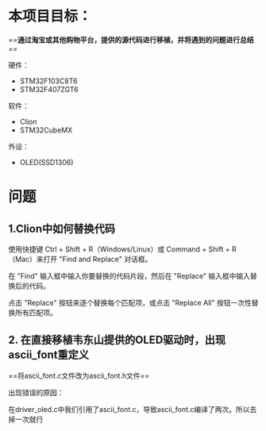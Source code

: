 # 本项目目标：

==**通过淘宝或其他购物平台，提供的源代码进行移植，并将遇到的问题进行总结**==

硬件：

- STM32F103C8T6
- STM32F407ZGT6

软件：

- Clion
- STM32CubeMX



外设：

- OLED(SSD1306)







# 问题

## 1.Clion中如何替换代码

使用快捷键 Ctrl + Shift + R（Windows/Linux）或 Command + Shift + R（Mac）来打开 "Find and Replace" 对话框。 

在 "Find" 输入框中输入你要替换的代码片段，然后在 "Replace" 输入框中输入替换后的代码。

点击 "Replace" 按钮来逐个替换每个匹配项，或点击 "Replace All" 按钮一次性替换所有匹配项。

## 2. 在直接移植韦东山提供的OLED驱动时，出现ascii_font重定义

==将ascii_font.c文件改为ascii_font.h文件==

出现错误的原因：

在driver_oled.c中我们引用了ascii_font.c，导致ascii_font.c编译了两次。所以去掉一次就行